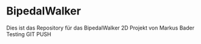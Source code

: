 # BipedalWalker
Dies ist das Repository für das BipedalWalker 2D Projekt von Markus Bader
Testing GIT PUSH